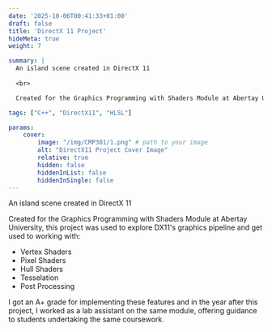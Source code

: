 ```yaml
---
date: '2025-10-06T00:41:33+01:00'
draft: false
title: 'DirectX 11 Project'
hideMeta: true
weight: 7

summary: |
  An island scene created in DirectX 11 
          
  <br>

  Created for the Graphics Programming with Shaders Module at Abertay University.

tags: ["C++", "DirectX11", "HLSL"]

params:
    cover:
        image: "/img/CMP301/1.png" # path to your image
        alt: "DirectX11 Project Cover Image"
        relative: true
        hidden: false
        hiddenInList: false
        hiddenInSingle: false
---
```

An island scene created in DirectX 11

Created for the Graphics Programming with Shaders Module at Abertay University, this project was used to explore DX11's graphics pipeline and get used to working with:

  -  Vertex Shaders
  -  Pixel Shaders
  -  Hull Shaders
  -  Tesselation
  -  Post Processing

I got an A+ grade for implementing these features and in the year after this project, I worked as a lab assistant on the same module, offering guidance to students undertaking the same coursework.
